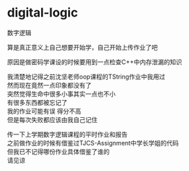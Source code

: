 # digital-logic
数字逻辑


算是真正意义上自己想要开始学，自己开始上传作业了吧   

原因是做密码学课设的时候要用到一点检查C++中内存泄漏的知识  

我清楚地记得之前沈坚老师oop课程的TString作业中我用过  
然而现在竟然一点印象都没有了  
突然觉得生命中很多小事其实一点也不小  
有很多东西都被忘记了  
我的作业可能有误 得分不高  
但是每次失败都应该由我自己记住  

传一下上学期数字逻辑课程的平时作业和报告  
之前做作业的时候有借鉴过TJCS-Assignment中学长学姐的代码  
但我已不记得哪份作业具体借鉴了谁的  
请见谅  
